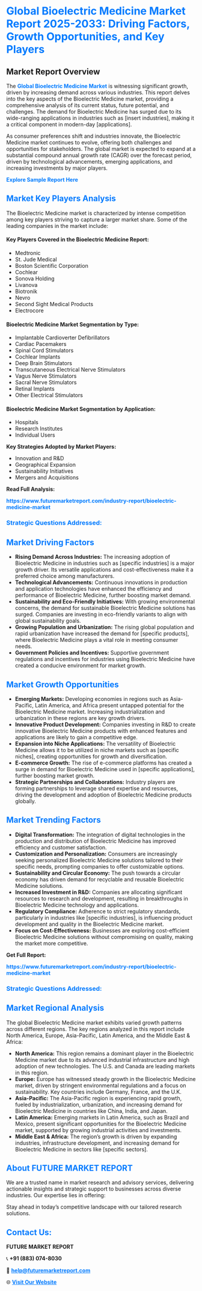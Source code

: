 <h1 style="color: #007BFF;">Global Bioelectric Medicine Market Report 2025-2033: Driving Factors, Growth Opportunities, and Key Players</h1>

<section id="overview">
<h2>Market Report Overview</h2>
<p>The <a href="https://www.futuremarketreport.com/industry-report/bioelectric-medicine-market" style="color: #007BFF; text-decoration: none;"><strong>Global Bioelectric Medicine Market</strong></a> is witnessing significant growth, driven by increasing demand across various industries. This report delves into the key aspects of the Bioelectric Medicine market, providing a comprehensive analysis of its current status, future potential, and challenges. The demand for Bioelectric Medicine has surged due to its wide-ranging applications in industries such as [insert industries], making it a critical component in modern-day [applications].</p>
<p>As consumer preferences shift and industries innovate, the Bioelectric Medicine market continues to evolve, offering both challenges and opportunities for stakeholders. The global market is expected to expand at a substantial compound annual growth rate (CAGR) over the forecast period, driven by technological advancements, emerging applications, and increasing investments by major players.</p>
</section>

<section id="overview">
<p><a href="https://www.futuremarketreport.com/request-sample/reportId=105914" style="color: #007BFF; text-decoration: none;"><strong>Explore Sample Report Here</strong></a></p>
</section>

<section id="key-players">
<h2 style="color: #007BFF;">Market Key Players Analysis</h2>
<p>The Bioelectric Medicine market is characterized by intense competition among key players striving to capture a larger market share. Some of the leading companies in the market include:</p>
<h4>Key Players Covered in the Bioelectric Medicine Report:</h4>
<ul><li>Medtronic</li><li>St. Jude Medical</li><li>Boston Scientific Corporation</li><li>Cochlear</li><li>Sonova Holding</li><li>Livanova</li><li>Biotronik</li><li>Nevro</li><li>Second Sight Medical Products</li><li>Electrocore</li></ul>
<h4>Bioelectric Medicine Market Segmentation by Type:</h4>
<ul><li>Implantable Cardioverter Defibrillators</li><li>Cardiac Pacemakers</li><li>Spinal Cord Stimulators</li><li>Cochlear Implants</li><li>Deep Brain Stimulators</li><li>Transcutaneous Electrical Nerve Stimulators</li><li>Vagus Nerve Stimulators</li><li>Sacral Nerve Stimulators</li><li>Retinal Implants</li><li>Other Electrical Stimulators</li></ul>

<h4>Bioelectric Medicine Market Segmentation by Application:</h4>
<ul><li>Hospitals</li><li>Research Institutes</li><li>Individual Users</li></ul>
<p><strong>Key Strategies Adopted by Market Players:</strong></p>
<ul>
<li>Innovation and R&D</li>
<li>Geographical Expansion</li>
<li>Sustainability Initiatives</li>
<li>Mergers and Acquisitions</li>
</ul>
</section>

<section>
<p><strong>Read Full Analysis: </strong></p><a href="https://www.futuremarketreport.com/industry-report/bioelectric-medicine-market" style="color: #007BFF; text-decoration: none;"><strong>https://www.futuremarketreport.com/industry-report/bioelectric-medicine-market</strong></a>
<h3 style="color: #007BFF;">Strategic Questions Addressed:</h3>
</section>

<section id="driving-factors">
<h2 style="color: #007BFF;">Market Driving Factors</h2>
<ul>
<li><strong>Rising Demand Across Industries:</strong> The increasing adoption of Bioelectric Medicine in industries such as [specific industries] is a major growth driver. Its versatile applications and cost-effectiveness make it a preferred choice among manufacturers.</li>
<li><strong>Technological Advancements:</strong> Continuous innovations in production and application technologies have enhanced the efficiency and performance of Bioelectric Medicine, further boosting market demand.</li>
<li><strong>Sustainability and Eco-Friendly Initiatives:</strong> With growing environmental concerns, the demand for sustainable Bioelectric Medicine solutions has surged. Companies are investing in eco-friendly variants to align with global sustainability goals.</li>
<li><strong>Growing Population and Urbanization:</strong> The rising global population and rapid urbanization have increased the demand for [specific products], where Bioelectric Medicine plays a vital role in meeting consumer needs.</li>
<li><strong>Government Policies and Incentives:</strong> Supportive government regulations and incentives for industries using Bioelectric Medicine have created a conducive environment for market growth.</li>
</ul>
</section>

<section id="growth-opportunities">
<h2 style="color: #007BFF;">Market Growth Opportunities</h2>
<ul>
<li><strong>Emerging Markets:</strong> Developing economies in regions such as Asia-Pacific, Latin America, and Africa present untapped potential for the Bioelectric Medicine market. Increasing industrialization and urbanization in these regions are key growth drivers.</li>
<li><strong>Innovative Product Development:</strong> Companies investing in R&D to create innovative Bioelectric Medicine products with enhanced features and applications are likely to gain a competitive edge.</li>
<li><strong>Expansion into Niche Applications:</strong> The versatility of Bioelectric Medicine allows it to be utilized in niche markets such as [specific niches], creating opportunities for growth and diversification.</li>
<li><strong>E-commerce Growth:</strong> The rise of e-commerce platforms has created a surge in demand for Bioelectric Medicine used in [specific applications], further boosting market growth.</li>
<li><strong>Strategic Partnerships and Collaborations:</strong> Industry players are forming partnerships to leverage shared expertise and resources, driving the development and adoption of Bioelectric Medicine products globally.</li>
</ul>
</section>

<section id="trending-factors">
<h2 style="color: #007BFF;">Market Trending Factors</h2>
<ul>
<li><strong>Digital Transformation:</strong> The integration of digital technologies in the production and distribution of Bioelectric Medicine has improved efficiency and customer satisfaction.</li>
<li><strong>Customization and Personalization:</strong> Consumers are increasingly seeking personalized Bioelectric Medicine solutions tailored to their specific needs, prompting companies to offer customizable options.</li>
<li><strong>Sustainability and Circular Economy:</strong> The push towards a circular economy has driven demand for recyclable and reusable Bioelectric Medicine solutions.</li>
<li><strong>Increased Investment in R&D:</strong> Companies are allocating significant resources to research and development, resulting in breakthroughs in Bioelectric Medicine technology and applications.</li>
<li><strong>Regulatory Compliance:</strong> Adherence to strict regulatory standards, particularly in industries like [specific industries], is influencing product development and quality in the Bioelectric Medicine market.</li>
<li><strong>Focus on Cost-Effectiveness:</strong> Businesses are exploring cost-efficient Bioelectric Medicine solutions without compromising on quality, making the market more competitive.</li>
</ul>
</section>

<section>
<p><strong>Get Full Report: </strong></p><a href="https://www.futuremarketreport.com/industry-report/bioelectric-medicine-market" style="color: #007BFF; text-decoration: none;"><strong>https://www.futuremarketreport.com/industry-report/bioelectric-medicine-market</strong></a>
<h3 style="color: #007BFF;">Strategic Questions Addressed:</h3>
</section>


<section id="regional-analysis">
<h2 style="color: #007BFF;">Market Regional Analysis</h2>
<p>The global Bioelectric Medicine market exhibits varied growth patterns across different regions. The key regions analyzed in this report include North America, Europe, Asia-Pacific, Latin America, and the Middle East & Africa:</p>
<ul>
<li><strong>North America:</strong> This region remains a dominant player in the Bioelectric Medicine market due to its advanced industrial infrastructure and high adoption of new technologies. The U.S. and Canada are leading markets in this region.</li>
<li><strong>Europe:</strong> Europe has witnessed steady growth in the Bioelectric Medicine market, driven by stringent environmental regulations and a focus on sustainability. Key countries include Germany, France, and the U.K.</li>
<li><strong>Asia-Pacific:</strong> The Asia-Pacific region is experiencing rapid growth, fueled by industrialization, urbanization, and increasing demand for Bioelectric Medicine in countries like China, India, and Japan.</li>
<li><strong>Latin America:</strong> Emerging markets in Latin America, such as Brazil and Mexico, present significant opportunities for the Bioelectric Medicine market, supported by growing industrial activities and investments.</li>
<li><strong>Middle East & Africa:</strong> The region’s growth is driven by expanding industries, infrastructure development, and increasing demand for Bioelectric Medicine in sectors like [specific sectors].</li>
</ul>
</section>

<footer>
<h2 style="color: #007BFF;">About FUTURE MARKET REPORT</h2>
<p>We are a trusted name in market research and advisory services, delivering actionable insights and strategic support to businesses across diverse industries. Our expertise lies in offering:</p>

<p>Stay ahead in today’s competitive landscape with our tailored research solutions.</p>

<h2 style="color: #007BFF;">Contact Us:</h2>
<p><strong>FUTURE MARKET REPORT</strong></p>
<p>📞 <strong>+91 (883) 074-8030</strong></p>
<p>📧 <strong><a href="mailto:help@futuremarketreport.com" style="color: #007BFF;">help@futuremarketreport.com</a></strong></p>
<p>🌐 <strong><a href="https://www.futuremarketreport.com/" style="color: #007BFF;">Visit Our Website</a></strong></p>
</footer>